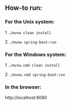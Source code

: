 ## How-to run:

### For the Unix system:

1 `./mvnw clean install`

2 `./mvnw spring-boot:run`


### For the Windows system:

1 `./mvnw.cmd clean install`

2 `./mvnw.cmd spring-boot:run`

### In the browser:
http://localhost:8080
